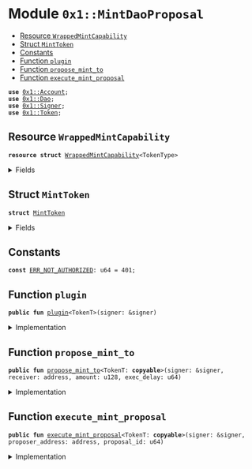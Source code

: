 
<a name="0x1_MintDaoProposal"></a>

# Module `0x1::MintDaoProposal`



-  [Resource `WrappedMintCapability`](#0x1_MintDaoProposal_WrappedMintCapability)
-  [Struct `MintToken`](#0x1_MintDaoProposal_MintToken)
-  [Constants](#@Constants_0)
-  [Function `plugin`](#0x1_MintDaoProposal_plugin)
-  [Function `propose_mint_to`](#0x1_MintDaoProposal_propose_mint_to)
-  [Function `execute_mint_proposal`](#0x1_MintDaoProposal_execute_mint_proposal)


<pre><code><b>use</b> <a href="Account.md#0x1_Account">0x1::Account</a>;
<b>use</b> <a href="Dao.md#0x1_Dao">0x1::Dao</a>;
<b>use</b> <a href="Signer.md#0x1_Signer">0x1::Signer</a>;
<b>use</b> <a href="Token.md#0x1_Token">0x1::Token</a>;
</code></pre>



<a name="0x1_MintDaoProposal_WrappedMintCapability"></a>

## Resource `WrappedMintCapability`



<pre><code><b>resource</b> <b>struct</b> <a href="MintDaoProposal.md#0x1_MintDaoProposal_WrappedMintCapability">WrappedMintCapability</a>&lt;TokenType&gt;
</code></pre>



<details>
<summary>Fields</summary>


<dl>
<dt>
<code>cap: <a href="Token.md#0x1_Token_MintCapability">Token::MintCapability</a>&lt;TokenType&gt;</code>
</dt>
<dd>

</dd>
</dl>


</details>

<a name="0x1_MintDaoProposal_MintToken"></a>

## Struct `MintToken`



<pre><code><b>struct</b> <a href="MintDaoProposal.md#0x1_MintDaoProposal_MintToken">MintToken</a>
</code></pre>



<details>
<summary>Fields</summary>


<dl>
<dt>
<code>receiver: address</code>
</dt>
<dd>

</dd>
<dt>
<code>amount: u128</code>
</dt>
<dd>

</dd>
</dl>


</details>

<a name="@Constants_0"></a>

## Constants


<a name="0x1_MintDaoProposal_ERR_NOT_AUTHORIZED"></a>



<pre><code><b>const</b> <a href="MintDaoProposal.md#0x1_MintDaoProposal_ERR_NOT_AUTHORIZED">ERR_NOT_AUTHORIZED</a>: u64 = 401;
</code></pre>



<a name="0x1_MintDaoProposal_plugin"></a>

## Function `plugin`



<pre><code><b>public</b> <b>fun</b> <a href="MintDaoProposal.md#0x1_MintDaoProposal_plugin">plugin</a>&lt;TokenT&gt;(signer: &signer)
</code></pre>



<details>
<summary>Implementation</summary>


<pre><code><b>public</b> <b>fun</b> <a href="MintDaoProposal.md#0x1_MintDaoProposal_plugin">plugin</a>&lt;TokenT&gt;(signer: &signer) {
    <b>let</b> token_issuer = <a href="Token.md#0x1_Token_token_address">Token::token_address</a>&lt;TokenT&gt;();
    <b>assert</b>(<a href="Signer.md#0x1_Signer_address_of">Signer::address_of</a>(signer) == token_issuer, <a href="Errors.md#0x1_Errors_requires_address">Errors::requires_address</a>(<a href="MintDaoProposal.md#0x1_MintDaoProposal_ERR_NOT_AUTHORIZED">ERR_NOT_AUTHORIZED</a>));
    <b>let</b> mint_cap = <a href="Token.md#0x1_Token_remove_mint_capability">Token::remove_mint_capability</a>&lt;TokenT&gt;(signer);
    move_to(signer, <a href="MintDaoProposal.md#0x1_MintDaoProposal_WrappedMintCapability">WrappedMintCapability</a> { cap: mint_cap });
}
</code></pre>



</details>

<a name="0x1_MintDaoProposal_propose_mint_to"></a>

## Function `propose_mint_to`



<pre><code><b>public</b> <b>fun</b> <a href="MintDaoProposal.md#0x1_MintDaoProposal_propose_mint_to">propose_mint_to</a>&lt;TokenT: <b>copyable</b>&gt;(signer: &signer, receiver: address, amount: u128, exec_delay: u64)
</code></pre>



<details>
<summary>Implementation</summary>


<pre><code><b>public</b> <b>fun</b> <a href="MintDaoProposal.md#0x1_MintDaoProposal_propose_mint_to">propose_mint_to</a>&lt;TokenT: <b>copyable</b>&gt;(signer: &signer, receiver: address, amount: u128, exec_delay: u64) {
    <a href="Dao.md#0x1_Dao_propose">Dao::propose</a>&lt;TokenT, <a href="MintDaoProposal.md#0x1_MintDaoProposal_MintToken">MintToken</a>&gt;(
        signer,
        <a href="MintDaoProposal.md#0x1_MintDaoProposal_MintToken">MintToken</a> { receiver, amount },
        exec_delay,
    );
}
</code></pre>



</details>

<a name="0x1_MintDaoProposal_execute_mint_proposal"></a>

## Function `execute_mint_proposal`



<pre><code><b>public</b> <b>fun</b> <a href="MintDaoProposal.md#0x1_MintDaoProposal_execute_mint_proposal">execute_mint_proposal</a>&lt;TokenT: <b>copyable</b>&gt;(signer: &signer, proposer_address: address, proposal_id: u64)
</code></pre>



<details>
<summary>Implementation</summary>


<pre><code><b>public</b> <b>fun</b> <a href="MintDaoProposal.md#0x1_MintDaoProposal_execute_mint_proposal">execute_mint_proposal</a>&lt;TokenT: <b>copyable</b>&gt;(
    signer: &signer,
    proposer_address: address,
    proposal_id: u64,
) <b>acquires</b> <a href="MintDaoProposal.md#0x1_MintDaoProposal_WrappedMintCapability">WrappedMintCapability</a> {
    <b>let</b> <a href="MintDaoProposal.md#0x1_MintDaoProposal_MintToken">MintToken</a> { receiver, amount } = <a href="Dao.md#0x1_Dao_extract_proposal_action">Dao::extract_proposal_action</a>&lt;TokenT, <a href="MintDaoProposal.md#0x1_MintDaoProposal_MintToken">MintToken</a>&gt;(
        proposer_address,
        proposal_id,
    );
    <b>let</b> cap = borrow_global&lt;<a href="MintDaoProposal.md#0x1_MintDaoProposal_WrappedMintCapability">WrappedMintCapability</a>&lt;TokenT&gt;&gt;(<a href="Token.md#0x1_Token_token_address">Token::token_address</a>&lt;TokenT&gt;());
    <b>let</b> tokens = <a href="Token.md#0x1_Token_mint_with_capability">Token::mint_with_capability</a>&lt;TokenT&gt;(&cap.cap, amount);
    <a href="Account.md#0x1_Account_deposit_to">Account::deposit_to</a>(signer, receiver, tokens);
}
</code></pre>



</details>
